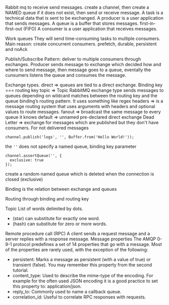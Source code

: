 Rabbit mq
to receive send messages.
create a channel, then create a NAMED queue if it does not exist, then send or receive message.
A task is a technical data that is sent to be exchanged.
A producer is a user application that sends messages.
A queue is a buffer that stores messages. first-in-first-out (FIFO)
A consumer is a user application that receives messages.

Work queues
They will send time-consuming tasks to multiple consumers. Main reason: create concurrent consumers.
prefetch, durable, persistent and noAck

Publish/Subscribe
Pattern: deliver to multiple consumers through exchanges.
Producer sends message to exchange which decided how and where to send message, then message goes to a queue, eventally the cunsumers listens the queue and consumes the message.

Exchange types.
direct => queues are tied to a direct exchange. Binding key === routing key
topic => Topic RabbitMQ exchange type sends messages to queues depending on wildcard matches between the routing key and the queue binding’s routing pattern. It uses something like regex
headers => is a message routing system that uses arguments with headers and optional values to route messages.
fanout => broadcast the same message to every queue it knows
default => unnamed pre-declared direct exchange
Dead Letter => exchange for messages which are published but they don't have consumers. For not delivered messages

`channel.publish('logs', '', Buffer.from('Hello World!'));`

the `''` does not specify a named queue, binding key parameter

```
channel.assertQueue('', {
  exclusive: true
});
```

create a random named queue which is deleted when the connection is closed (exclusive)

Binding is the relation between exchange and queues

Routing
through binding and routing key

Topic
List of words delimited by dots.

- (star) can substitute for exactly one word.
- (hash) can substitute for zero or more words.

Remote procedure call (RPC)
A client sends a request message and a server replies with a response message.
Message properties
The AMQP 0-9-1 protocol predefines a set of 14 properties that go with a message. Most of the properties are rarely used, with the exception of the following:

- persistent: Marks a message as persistent (with a value of true) or transient (false). You may remember this property from the second tutorial.
- content_type: Used to describe the mime-type of the encoding. For example for the often used JSON encoding it is a good practice to set this property to: application/json.
- reply_to: Commonly used to name a callback queue.
- correlation_id: Useful to correlate RPC responses with requests.
